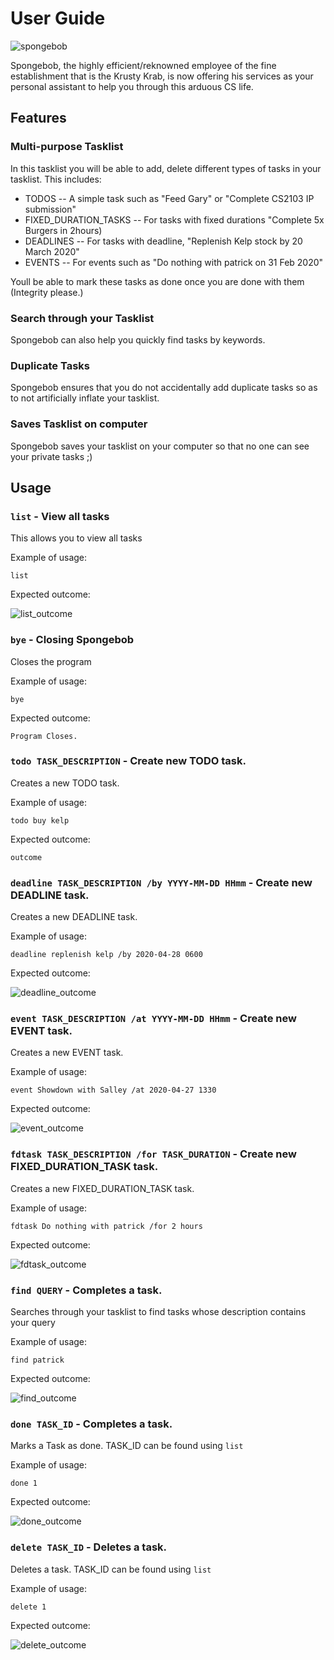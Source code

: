 # User Guide

![spongebob](spongebob.png)

Spongebob, the highly efficient/reknowned employee of the fine establishment that is the Krusty Krab, is now offering his services as your personal assistant to help you through this arduous CS life.


## Features 

### Multi-purpose Tasklist
In this tasklist you will be able to add, delete different types of tasks in your tasklist. This includes:
- TODOS -- A simple task such as "Feed Gary" or "Complete CS2103 IP submission"
- FIXED_DURATION_TASKS -- For tasks with fixed durations "Complete 5x Burgers in 2hours)
- DEADLINES -- For tasks with deadline, "Replenish Kelp stock by 20 March 2020"
- EVENTS -- For events such as "Do nothing with patrick on 31 Feb 2020"

Youll be able to mark these tasks as done once you are done with them (Integrity please.)

### Search through your Tasklist
Spongebob can also help you quickly find tasks by keywords.

### Duplicate Tasks
Spongebob ensures that you do not accidentally add duplicate tasks so as to not artificially inflate your tasklist.

### Saves Tasklist on computer
Spongebob saves your tasklist on your computer so that no one can see your private tasks ;)


## Usage

### `list` - View all tasks

This allows you to view all tasks

Example of usage: 

`list`

Expected outcome:

![list_outcome](list_outcome.png)

### `bye` - Closing Spongebob

Closes the program

Example of usage: 

`bye`

Expected outcome:

`Program Closes.`

### `todo TASK_DESCRIPTION` - Create new TODO task.

Creates a new TODO task.

Example of usage: 

`todo buy kelp`

Expected outcome:

`outcome`

### `deadline TASK_DESCRIPTION /by YYYY-MM-DD HHmm` - Create new DEADLINE task.

Creates a new DEADLINE task.

Example of usage: 

`deadline replenish kelp /by 2020-04-28 0600`

Expected outcome:

![deadline_outcome](deadline_outcome.png)

### `event TASK_DESCRIPTION /at YYYY-MM-DD HHmm` - Create new EVENT task.

Creates a new EVENT task.

Example of usage: 

`event Showdown with Salley /at 2020-04-27 1330`

Expected outcome:

![event_outcome](event_outcome.png)

### `fdtask TASK_DESCRIPTION /for TASK_DURATION` - Create new FIXED_DURATION_TASK task.

Creates a new FIXED_DURATION_TASK task.

Example of usage: 

`fdtask Do nothing with patrick /for 2 hours`

Expected outcome:

![fdtask_outcome](fdtask_outcome.png)

### `find QUERY` - Completes a task.

Searches through your tasklist to find tasks whose description contains your query

Example of usage: 

`find patrick`

Expected outcome:

![find_outcome](find_outcome.png)

### `done TASK_ID` - Completes a task.

Marks a Task as done. TASK_ID can be found using `list`

Example of usage: 

`done 1`

Expected outcome:

![done_outcome](done_outcome.png)

### `delete TASK_ID` - Deletes a task.

Deletes a task. TASK_ID can be found using `list`

Example of usage: 

`delete 1`

Expected outcome:

![delete_outcome](delete_outcome.png)
